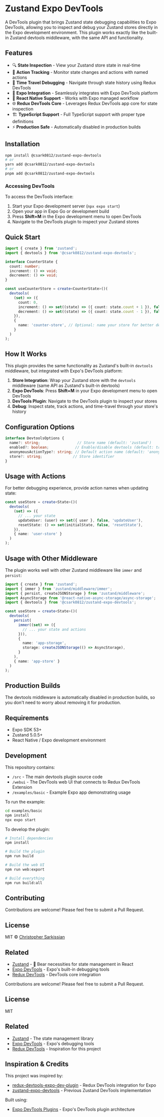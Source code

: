# Zustand Expo DevTools

A DevTools plugin that brings Zustand state debugging capabilities to Expo DevTools, allowing you to inspect and debug your Zustand stores directly in the Expo development environment. This plugin works exactly like the built-in Zustand devtools middleware, with the same API and functionality.

## Features

- 🔍 **State Inspection** - View your Zustand store state in real-time
- 🎯 **Action Tracking** - Monitor state changes and actions with named actions
- 🔄 **Time Travel Debugging** - Navigate through state history using Redux DevTools
- 🚀 **Expo Integration** - Seamlessly integrates with Expo DevTools platform
- 📱 **React Native Support** - Works with Expo managed workflow
- 🌐 **Redux DevTools Core** - Leverages Redux DevTools app core for state inspection
- 🏗️ **TypeScript Support** - Full TypeScript support with proper type definitions
- ⚡ **Production Safe** - Automatically disabled in production builds

## Installation

```bash
npm install @csark0812/zustand-expo-devtools
# or
yarn add @csark0812/zustand-expo-devtools
# or
pnpm add @csark0812/zustand-expo-devtools
```

### Accessing DevTools

To access the DevTools interface:
1. Start your Expo development server (`npx expo start`)
2. Open your app in Expo Go or development build
3. Press **Shift+M** in the Expo development menu to open DevTools
4. Navigate to the DevTools plugin to inspect your Zustand stores

## Quick Start

```typescript
import { create } from 'zustand';
import { devtools } from '@csark0812/zustand-expo-devtools';

interface CounterState {
  count: number;
  increment: () => void;
  decrement: () => void;
}

const useCounterStore = create<CounterState>()(
  devtools(
    (set) => ({
      count: 0,
      increment: () => set((state) => ({ count: state.count + 1 }), false, 'increment'),
      decrement: () => set((state) => ({ count: state.count - 1 }), false, 'decrement'),
    }),
    {
      name: 'counter-store', // Optional: name your store for better debugging
    }
  )
);
```

## How It Works

This plugin provides the same functionality as Zustand's built-in `devtools` middleware, but integrated with Expo's DevTools platform:

1. **Store Integration**: Wrap your Zustand store with the `devtools` middleware (same API as Zustand's built-in devtools)
2. **Expo DevTools**: Press **Shift+M** in your Expo development menu to open DevTools
3. **DevTools Plugin**: Navigate to the DevTools plugin to inspect your stores
4. **Debug**: Inspect state, track actions, and time-travel through your store's history

## Configuration Options

```typescript
interface DevtoolsOptions {
  name?: string;                 // Store name (default: 'zustand')
  enabled?: boolean;            // Enable/disable devtools (default: true)
  anonymousActionType?: string; // Default action name (default: 'anonymous')
  store?: string;              // Store identifier
}
```

## Usage with Actions

For better debugging experience, provide action names when updating state:

```typescript
const useStore = create<State>()(
  devtools(
    (set) => ({
      // ... your state
      updateUser: (user) => set({ user }, false, 'updateUser'),
      resetState: () => set(initialState, false, 'resetState'),
    }),
    { name: 'user-store' }
  )
);
```

## Usage with Other Middleware

The plugin works well with other Zustand middleware like `immer` and `persist`:

```typescript
import { create } from 'zustand';
import { immer } from 'zustand/middleware/immer';
import { persist, createJSONStorage } from 'zustand/middleware';
import AsyncStorage from '@react-native-async-storage/async-storage';
import { devtools } from '@csark0812/zustand-expo-devtools';

const useStore = create<State>()(
  devtools(
    persist(
      immer((set) => ({
        // ... your state and actions
      })),
      {
        name: 'app-storage',
        storage: createJSONStorage(() => AsyncStorage),
      }
    ),
    { name: 'app-store' }
  )
);
```

## Production Builds

The devtools middleware is automatically disabled in production builds, so you don't need to worry about removing it for production.

## Requirements

- Expo SDK 53+
- Zustand 5.0.5+
- React Native / Expo development environment

## Development

This repository contains:
- `/src` - The main devtools plugin source code
- `/webui` - The DevTools web UI that connects to Redux DevTools Extension
- `/examples/basic` - Example Expo app demonstrating usage

To run the example:

```bash
cd examples/basic
npm install
npx expo start
```

To develop the plugin:

```bash
# Install dependencies
npm install

# Build the plugin
npm run build

# Build the web UI
npm run web:export

# Build everything
npm run build:all
```

## Contributing

Contributions are welcome! Please feel free to submit a Pull Request.

## License

MIT © [Christopher Sarkissian](https://github.com/csark0812)

## Related

- [Zustand](https://github.com/pmndrs/zustand) - 🐻 Bear necessities for state management in React
- [Expo DevTools](https://docs.expo.dev/debugging/devtools/) - Expo's built-in debugging tools
- [Redux DevTools](https://github.com/reduxjs/redux-devtools) - DevTools core integration

Contributions are welcome! Please feel free to submit a Pull Request.

## License

MIT

## Related

- [Zustand](https://github.com/pmndrs/zustand) - The state management library
- [Expo DevTools](https://docs.expo.dev/debugging/devtools/) - Expo's debugging tools
- [Redux DevTools](https://github.com/reduxjs/redux-devtools) - Inspiration for this project

## Inspiration & Credits

This project was inspired by:
- [redux-devtools-expo-dev-plugin](https://github.com/matt-oakes/redux-devtools-expo-dev-plugin) - Redux DevTools integration for Expo
- [zustand-expo-devtools](https://github.com/jhonny1525/zustand-expo-devtools) - Previous Zustand DevTools implementation

Built using:
- [Expo DevTools Plugins](https://docs.expo.dev/debugging/devtools-plugins/) - Expo's DevTools plugin architecture
